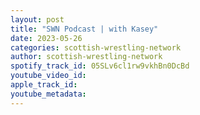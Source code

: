 ```yaml
---
layout: post
title: "SWN Podcast | with Kasey"
date: 2023-05-26
categories: scottish-wrestling-network
author: scottish-wrestling-network
spotify_track_id: 05SLv6cl1rw9vkhBn0DcBd
youtube_video_id: 
apple_track_id: 
youtube_metadata: 
---
```

